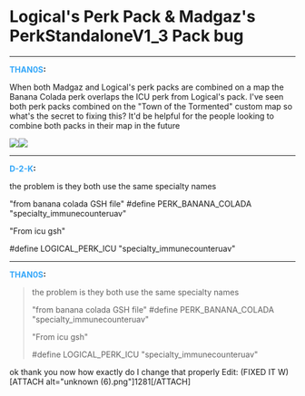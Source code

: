 # Logical's Perk Pack & Madgaz's PerkStandaloneV1_3 Pack bug


---
<strong><span style="color:#34a7f9;">THAN0S</span>:</strong>

When both Madgaz and Logical&#39;s perk packs are combined on a map the Banana Colada perk overlaps the ICU perk from Logical&#39;s pack. I&#39;ve seen both perk packs combined on the &quot;Town of the Tormented&quot; custom map so what&#39;s the secret to fixing this? It&#39;d be helpful for the people looking to combine both packs in their map in the future

<img src="1279"><img src="1280">

---
<strong><span style="color:#34a7f9;">D-2-K</span>:</strong>

the problem is 
they both use the same specialty names 

&quot;from banana colada GSH file&quot; 
\#define PERK_BANANA_COLADA         &quot;specialty_immunecounteruav&quot;

&quot;From icu gsh&quot;

\#define LOGICAL_PERK_ICU                  &quot;specialty_immunecounteruav&quot;

---
<strong><span style="color:#34a7f9;">THAN0S</span>:</strong>

<blockquote>the problem is
they both use the same specialty names

&quot;from banana colada GSH file&quot;
\#define PERK_BANANA_COLADA         &quot;specialty_immunecounteruav&quot;

&quot;From icu gsh&quot;

\#define LOGICAL_PERK_ICU                  &quot;specialty_immunecounteruav&quot;
</blockquote>

ok thank you now how exactly do I change that properly
Edit: (FIXED IT W)
[ATTACH alt=&quot;unknown (6).png&quot;]1281[/ATTACH]

